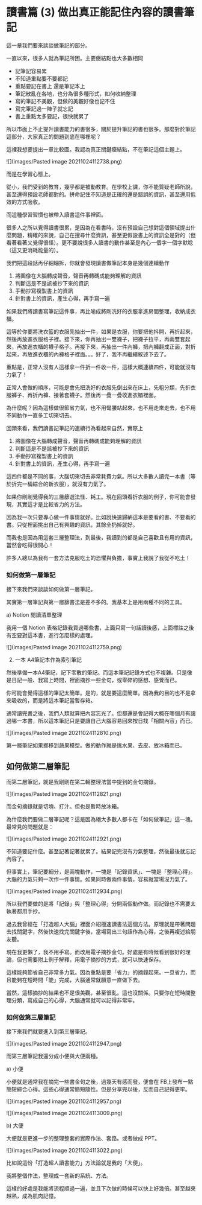 # 讀書篇 (3) 做出真正能記住內容的讀書筆記

這一章我們要來談談做筆記的部分。

一直以來，很多人就為筆記所困。主要癥結點也大多數相同

- 記筆記容易累
- 不知道重點要不要都記
- 重點要記在書上 還是筆記本上
- 筆記散亂在各地，也分為很多種形式，如何收納整理
- 寫的筆記不美觀，但做的美觀好像也記不住
- 寫完筆記過一陣子就忘記
- 書上重點太多要記，很快就累了

所以市面上不止提升讀書能力的書很多，關於提升筆記的書也很多。那麼對於筆記這部分，大家真正的問題到底在哪裡呢？

這裡我想要提出一章比較圖。我認為真正關鍵癥結點，不在筆記這個主題上。

![](images/Pasted image 20211024112738.png)

而是在學習心態上。

從小，我們受到的教育，幾乎都是被動教育。在學校上課，你不能質疑老師所說，甚至還得預設老師都對的。拼命記住不知道是正確的還是錯誤的資訊，甚至還用低效的方式吸收。

而這種學習習慣也被帶入讀書這件事裡面。

很多人之所以覺得讀書很累，是因為在看書時，沒有預設自己想對這個領域提出什麼問題，精確的來說，自己在搜尋什麼資訊，甚至更假設書上的資訊全是對的（但看著看著又覺得很怪）。更不要說很多人讀書的動作甚至是內心一個字一個字默唸（這又更消耗能量的）。

我們把這段話再仔細細拆，你就會發現讀書做筆記本身是幾個連續動作

1. 將圖像在大腦轉成聲音，聲音再轉碼成能夠理解的資訊
2. 判斷這是不是該被抄下來的資訊
3. 手動抄寫複製書上的資訊
4. 針對書上的資訊，產生心得，再手寫一遍

如果我們將讀書寫筆記這件事，再比喻成將剛洗好的衣服拿進房間整理，收納成衣櫃。

這等於你要將洗衣籃的衣服先抽出一件，如果是衣服，你要把他抖開，再折起來，然後再放進衣服格子裡。接下來，你再抽出一雙襪子，把襪子拉平，再兩雙套起來，再放進衣櫃的襪子格子。再接下來，再抽出一件內褲，把內褲翻成正面，對折起來，再放進衣櫃的內褲格子裡面。。。好了，我不再繼續敘述下去了。

重點是，正常人沒有人這樣拿一件折一件收一件，這樣大概連續四件，可能就沒有力氣了！

正常人會做的順序，可能是會先把洗好的衣服先倒出來在床上，先粗分類，先折衣服褲子、再折內褲、接著套襪子。然後再一疊一疊收進衣櫃裡面。

為什麼呢？因為這樣做很節省力氣，也不用彎腰站起來，也不用走來走去，也不用不同動作一直多工切來切去。

回頭來看，我們讀書記筆記的連續行為看起來自然，實際上

1. 將圖像在大腦轉成聲音，聲音再轉碼成能夠理解的資訊
2. 判斷這是不是該被抄下來的資訊
3. 手動抄寫複製書上的資訊
4. 針對書上的資訊，產生心得，再手寫一遍

這四件都是不同的事，大腦切來切去非常耗費力氣。所以大多數人讀完一本書（等於折完一桶綜合的新衣服），就沒有力氣了。

如果你剛剛覺得我的三層篩選法怪、耗工。現在回頭看折衣服的例子，你可能會發現，其實這才是比較省力的方法。

因為我一次只要專心做一件事情就好。比如說快速歸納這本是要看的書、不要看的書。只從裡面挑出自己有興趣的資訊，其餘全扔掉就好。

而我也是因為用這套三層整理法，到最後，我讀到的都是自己喜歡且有用的資訊，當然會吃得很開心！

許多人總以為我有一套方法克服吃土的恐懼與負擔，事實上我說了我從不吃土！

### 如何做第一層筆記

接下來我們來談談如何做第一層筆記。

其實第一層筆記與第一層篩書法是差不多的。我基本上是用兩種不同的工具。

a) Notion 閱讀清單整理

我用一個 Notion 表格記錄我買過哪些書，上面只寫一句話讀後感，上面標註之後有空要對這本書，進行怎麼樣的處理。

![](images/Pasted image 20211024112759.png)

2) 一本 A4筆記本作為索引筆記

然後準備一本A4筆記，記下零散的筆記。而這本筆記記錄方式也不複雜。只是像是日記一般、我寫上時間，裡面摘抄一些金句，或零碎的感想、感覺而已。

你可能會覺得這樣的筆記太簡單。是的，就是要這麼簡單。因為我的目的也不是拿來吸收的，而是將這本筆記當暫存箱。

通常讀完書之後，我們人類就算把內容忘光了。但都還是會記得大概在哪個月有讀過哪一本書，所以這本筆記只是要讓自己大腦容易回來按日找「相關內容」而已。

![](images/Pasted image 20211024112810.png)

第一層筆記如果挪移到蔬果模型。做的動作就是挑水果、去皮、放冰箱而已。

## 如何做第二層筆記

而第二層筆記，就是我剛剛在第二輪整理法當中提到的金句摘錄。

![](images/Pasted image 20211024112821.png)

而金句摘錄就是切塊、打汁。但也是暫時放冰箱。

為什麼我們要做二層筆記呢？這是因為絕大多數人都卡在「如何做筆記」這一塊。最常見的問題就是：

![](images/Pasted image 20211024112921.png)


不知道要記什麼。甚至記著記著就累了。結果記完沒有力氣整理，然後最後就忘記內容了。

但事實上，筆記要細分，是兩塊動作，一塊是「記錄資訊」、一塊是「整理心得」。大腦的力氣只夠一次作一件事情。如果同時做兩件事情，容易就當場沒力氣了。

![](images/Pasted image 20211024112934.png)

所以我們要做的是將「記錄」與「整理心得」分開兩個動作做。而記錄也不需要太執著都用手抄。

過去我曾經在「打造超人大腦」裡面介紹極速讀書法這個方法。原理就是帶著問題去找關鍵字，然後快速找完關鍵字後，當場寫出三句話作為心得，之後再複述給朋友聽。

現在我更懶了，我不用手寫。而改用電子摘抄金句。好處是有時候看到很好的理論，但也需要附上例子解釋，用電子摘抄的方式，就可以快速保存。

這樣能夠節省自己非常多力氣。因為重點是要「省力」的摘錄起來。一旦省力，而且能夠在短時間「能」完成，大腦通常就願意一直做下去。

當然，這樣摘抄的結果也不是很美觀，甚至很亂。這也沒關係。只要你在短時間整理分類，寫成自己的心得，大腦通常就可以記得非常牢。

### 如何做第三層筆記

接下來我們就要進入到第三層筆記。

![](images/Pasted image 20211024112947.png)

而第三層筆記我還分成小便與大便兩種。

a) 小便

小便就是通常我在摘完一些書金句之後，過幾天有感而發，便會在 FB上發布一點簡短綜合心得。這些心得通常簡短隨性。但是分享完以後，反而自己記得更牢。

![](images/Pasted image 20211024112957.png)

![](images/Pasted image 20211024113009.png)

b) 大便

大便就是更進一步的整理整套的實際作法、套路。或者做成 PPT。

![](images/Pasted image 20211024113022.png)

比如說這份「打造超人讀書能力」方法論就是我的「大便」。

我將整個作法，整理成一套新的系統、方法。

這樣的好處是我能將流程順過一遍，並且下次做的時候可以快上好幾倍。甚至越來越熟，成為肌肉記憶。
